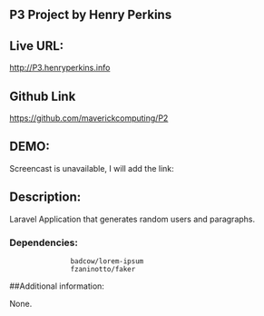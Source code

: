 
## P3 Project by Henry Perkins

## Live URL:

<http://P3.henryperkins.info>

## Github Link

<https://github.com/maverickcomputing/P2>

## DEMO: 
Screencast is unavailable, I will add the link:



## Description:

Laravel Application that generates random users and paragraphs. 


### Dependencies:  
                   badcow/lorem-ipsum
                   fzaninotto/faker


##Additional information:

None. 

